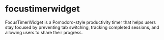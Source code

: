 # focustimerwidget
FocusTimerWidget is a Pomodoro-style productivity timer that helps users stay focused by preventing tab switching, tracking completed sessions, and allowing users to share their progress.
